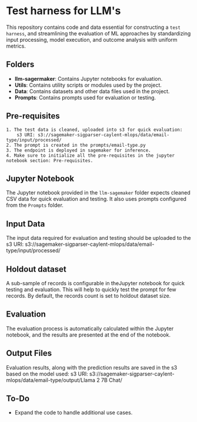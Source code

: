 # Test harness for LLM's

This repository contains code and data essential for constructing a `test harness`, and streamlining the evaluation of ML approaches by standardizing input processing, model execution, and outcome analysis with uniform metrics.

## Folders

- **llm-sagermaker**: Contains Jupyter notebooks for evaluation.
- **Utils**: Contains utility scripts or modules used by the project.
- **Data**: Contains datasets and other data files used in the project.
- **Prompts**: Contains prompts used for evaluation or testing.

## Pre-requisites
    1. The test data is cleaned, uploaded into s3 for quick evaluation:
        s3 URI: s3://sagemaker-sigparser-caylent-mlops/data/email-type/input/processed/
    2. The prompt is created in the prompts/email-type.py
    3. The endpoint is deployed in sagemaker for inference.
    4. Make sure to initialize all the pre-requisites in the jupyter notebook section: Pre-requisites.


## Jupyter Notebook

The Jupyter notebook provided in the `llm-sagemaker` folder expects cleaned CSV data for quick evaluation and testing. It also uses prompts configured from the `Prompts` folder.

## Input Data

The input data required for evaluation and testing should be uploaded to the s3 URI: s3://sagemaker-sigparser-caylent-mlops/data/email-type/input/processed/

## Holdout dataset 

A sub-sample of records is configurable in theJupyter notebook for quick testing and evaluation. This will help to quickly test the prompt for few records. By default, the records count is set to holdout dataset size.

## Evaluation

The evaluation process is automatically calculated within the Jupyter notebook, and the results are presented at the end of the notebook.

## Output Files

Evaluation results, along with the prediction results are saved in the s3 based on the model used:
    s3 URI: s3://sagemaker-sigparser-caylent-mlops/data/email-type/output/Llama 2 7B Chat/

## To-Do
- Expand the code to handle additional use cases.
